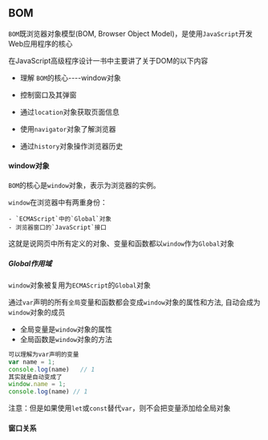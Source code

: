 ## BOM

`BOM`既浏览器对象模型(BOM, Browser Object Model)，是使用`JavaScript`开发Web应用程序的核心

在JavaScript高级程序设计一书中主要讲了关于DOM的以下内容

- 理解 `BOM`的核心----window对象

- 控制窗口及其弹窗

- 通过`location`对象获取页面信息

- 使用`navigator`对象了解浏览器

- 通过`history`对象操作浏览器历史

  

#### window对象

`BOM`的核心是`window`对象，表示为浏览器的实例。

`window`在浏览器中有两重身份：

	- `ECMAScript`中的`Global`对象
	- 浏览器窗口的`JavaScript`接口

这就是说网页中所有定义的对象、变量和函数都以`window`作为`Global`对象



##### Global作用域

`window`对象被复用为`ECMAScript`的`Global`对象

通过`var`声明的所有`全局`变量和函数都会变成`window`对象的属性和方法, 自动会成为`window`对象的成员

- 全局变量是`window`对象的属性
- 全局函数是`window`对象的方法

```js
可以理解为var声明的变量
var name = 1;
console.log(name)	// 1 
其实就是自动变成了
window.name = 1;
console.log(name) // 1
```

注意：但是如果使用`let`或`const`替代`var`，则不会把变量添加给全局对象



#### 窗口关系







